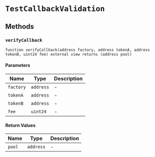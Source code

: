 
# `TestCallbackValidation`

    

    
## Methods
### `verifyCallback`
```solidity
function verifyCallback(address factory, address tokenA, address tokenB, uint24 fee) external view returns (address pool)
```

            

            
#### Parameters

| Name | Type | Description |
|---|---|---|
| `factory` | `address` | - |
| `tokenA` | `address` | - |
| `tokenB` | `address` | - |
| `fee` | `uint24` | - |

#### Return Values

| Name | Type | Description |
|---|---|---|
| `pool` | `address` | - |


